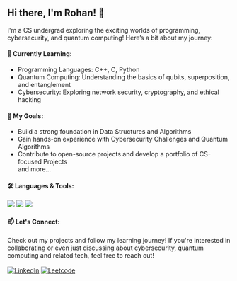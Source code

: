 ## Hi there, I'm Rohan! 👋
I'm a CS undergrad exploring the exciting worlds of programming, cybersecurity, and quantum computing! Here’s a bit about my journey:

#### 🌱 Currently Learning:
- Programming Languages: C++, C, Python
- Quantum Computing: Understanding the basics of qubits, superposition, and entanglement
- Cybersecurity: Exploring network security, cryptography, and ethical hacking
#### 🚀 My Goals:
- Build a strong foundation in Data Structures and Algorithms
- Gain hands-on experience with Cybersecurity Challenges and Quantum Algorithms
- Contribute to open-source projects and develop a portfolio of CS-focused Projects </br>
  and more...
#### 🛠️ Languages & Tools:
<img src="https://ziadoua.github.io/m3-Markdown-Badges/badges/Python/python3.svg"> <img src="https://ziadoua.github.io/m3-Markdown-Badges/badges/C++/c++3.svg"> <img src="https://ziadoua.github.io/m3-Markdown-Badges/badges/C/c3.svg"> </br>
#### 📫 Let's Connect:
Check out my projects and follow my learning journey! If you're interested in collaborating or even just discussing about cybersecurity, quantum computing and related tech, feel free to reach out!</br></br>
[![LinkedIn](https://ziadoua.github.io/m3-Markdown-Badges/badges/LinkedIn/linkedin2.svg)](https://www.linkedin.com/in/rohan~sharma/) [![Leetcode](https://ziadoua.github.io/m3-Markdown-Badges/badges/LeetCode/leetcode3.svg)](https://leetcode.com/u/cbJl4ONyMX/)
